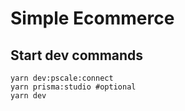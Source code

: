 # Simple Ecommerce

## Start dev commands

```shell
yarn dev:pscale:connect
yarn prisma:studio #optional
yarn dev
```
